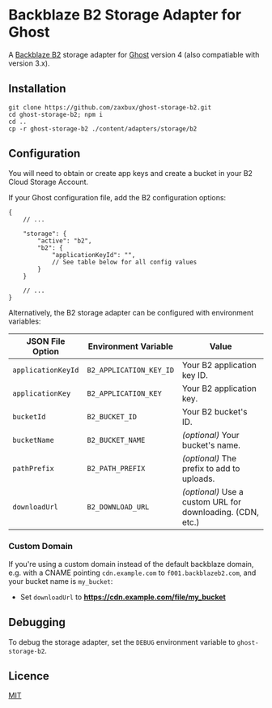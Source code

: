 # Backblaze B2 Storage Adapter for Ghost

A [Backblaze B2](https://www.backblaze.com/b2/docs/) storage adapter for [Ghost](https://ghost.org) version 4 (also compatiable with version 3.x).

## Installation

```
git clone https://github.com/zaxbux/ghost-storage-b2.git
cd ghost-storage-b2; npm i
cd ..
cp -r ghost-storage-b2 ./content/adapters/storage/b2
```

## Configuration

You will need to obtain or create app keys and create a bucket in your B2 Cloud Storage Account.

If your Ghost configuration file, add the B2 configuration options:

```jsonc
{
	// ...

	"storage": {
		"active": "b2",
		"b2": {
			"applicationKeyId": "",
			// See table below for all config values
		}
	}

	// ...
}
```

Alternatively, the B2 storage adapter can be configured with environment variables:

| JSON File Option   | Environment Variable    | Value
| ------------------ | ----------------------- | -----
| `applicationKeyId` | `B2_APPLICATION_KEY_ID` | Your B2 application key ID.
| `applicationKey`   | `B2_APPLICATION_KEY`    | Your B2 application key.
| `bucketId`         | `B2_BUCKET_ID`          | Your B2 bucket's ID.
| `bucketName`       | `B2_BUCKET_NAME`        | *(optional)* Your bucket's name.
| `pathPrefix`       | `B2_PATH_PREFIX`        | *(optional)* The prefix to add to uploads.
| `downloadUrl`      | `B2_DOWNLOAD_URL`       | *(optional)* Use a custom URL for downloading. (CDN, etc.)

### Custom Domain

If you're using a custom domain instead of the default backblaze domain, e.g. with a CNAME pointing `cdn.example.com` to `f001.backblazeb2.com`, and your bucket name is `my_bucket`:

 * Set `downloadUrl` to **https://cdn.example.com/file/my_bucket**

## Debugging

To debug the storage adapter, set the `DEBUG` environment variable to `ghost-storage-b2`.

## Licence

[MIT](license)